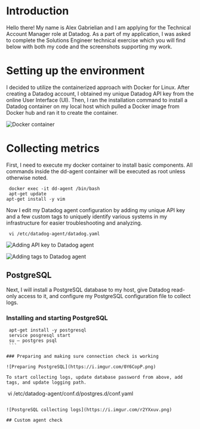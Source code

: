 # Introduction

Hello there! My name is Alex Gabrielian and I am applying for the Technical Account Manager role at Datadog.
As a part of my application, I was asked to complete the Solutions Engineer technical exercise which you will find below with both my code and the screenshots supporting my work.

# Setting up the environment

I decided to utilize the containerized approach with Docker for Linux.
After creating a Datadog account, I obtained my unique Datadog API key from the online User Interface (UI). Then, I ran the installation command to install a Datadog container on my local host which pulled a Docker image from Docker hub and ran it to create the container. 

![Docker container](https://i.imgur.com/HBXYq9y.png)

# Collecting metrics

First, I need to execute my docker container to install basic components. All commands inside the dd-agent container will be executed as root unless otherwise noted.

```
 docker exec -it dd-agent /bin/bash
 apt-get update 
apt-get install -y vim 
```

Now I edit my Datadog agent configuration by adding my unique API key and a few custom tags to uniquely identify various systems in my infrastructure for easier troubleshooting and analyzing.

```
 vi /etc/datadog-agent/datadog.yaml 
```

![Adding API key to Datadog agent](https://i.imgur.com/yWlaDCE.png)

![Adding tags to Datadog agent](https://i.imgur.com/UewE9Nm.png)

## PostgreSQL

Next, I will install a PostgreSQL database to my host, give Datadog read-only access to it, and configure my PostgreSQL configuration file to collect logs. 

### Installing and starting PostgreSQL

```
 apt-get install -y postgresql
 service posgresql start
 su – postgres psql
 ```

### Preparing and making sure connection check is working

![Preparing PostgreSQL](https://i.imgur.com/0Y6CopP.png)

To start collecting logs, update database password from above, add tags, and update logging path.

```
 vi /etc/datadog-agent/conf.d/postgres.d/conf.yaml 
```

![PostgreSQL collecting logs](https://i.imgur.com/r2YXxuv.png)

## Custom agent check